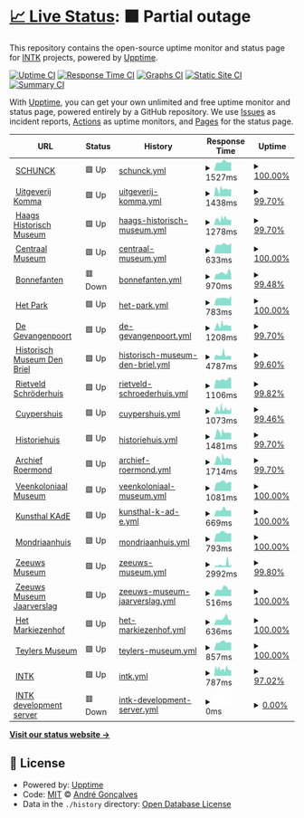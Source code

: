 # [📈 Live Status](https://andreesg.github.io/intk-upptime): <!--live status--> **🟧 Partial outage**

This repository contains the open-source uptime monitor and status page for [INTK](https://www.intk.com) projects, powered by [Upptime](https://github.com/upptime/upptime).

[![Uptime CI](https://github.com/koj-co/upptime/workflows/Uptime%20CI/badge.svg)](https://github.com/koj-co/upptime/actions?query=workflow%3A%22Uptime+CI%22)
[![Response Time CI](https://github.com/koj-co/upptime/workflows/Response%20Time%20CI/badge.svg)](https://github.com/koj-co/upptime/actions?query=workflow%3A%22Response+Time+CI%22)
[![Graphs CI](https://github.com/koj-co/upptime/workflows/Graphs%20CI/badge.svg)](https://github.com/koj-co/upptime/actions?query=workflow%3A%22Graphs+CI%22)
[![Static Site CI](https://github.com/koj-co/upptime/workflows/Static%20Site%20CI/badge.svg)](https://github.com/koj-co/upptime/actions?query=workflow%3A%22Static+Site+CI%22)
[![Summary CI](https://github.com/koj-co/upptime/workflows/Summary%20CI/badge.svg)](https://github.com/koj-co/upptime/actions?query=workflow%3A%22Summary+CI%22)

With [Upptime](https://upptime.js.org), you can get your own unlimited and free uptime monitor and status page, powered entirely by a GitHub repository. We use [Issues](https://github.com/andreesg/intk-upptime/issues) as incident reports, [Actions](https://github.com/andreesg/intk-upptime/actions) as uptime monitors, and [Pages](https://andreesg.github.io/intk-upptime) for the status page.

<!--start: status pages-->
<!-- This summary is generated by Upptime (https://github.com/upptime/upptime) -->
<!-- Do not edit this manually, your changes will be overwritten -->
<!-- prettier-ignore -->
| URL | Status | History | Response Time | Uptime |
| --- | ------ | ------- | ------------- | ------ |
| <img alt="" src="https://icons.duckduckgo.com/ip3/www.schunck.nl.ico" height="13"> [SCHUNCK](https://www.schunck.nl) | 🟩 Up | [schunck.yml](https://github.com/andreesg/intk-upptime/commits/HEAD/history/schunck.yml) | <details><summary><img alt="Response time graph" src="./graphs/schunck/response-time-week.png" height="20"> 1527ms</summary><br><a href="https://status.intk.com/history/schunck"><img alt="Response time 1767" src="https://img.shields.io/endpoint?url=https%3A%2F%2Fraw.githubusercontent.com%2Fandreesg%2Fintk-upptime%2FHEAD%2Fapi%2Fschunck%2Fresponse-time.json"></a><br><a href="https://status.intk.com/history/schunck"><img alt="24-hour response time 1515" src="https://img.shields.io/endpoint?url=https%3A%2F%2Fraw.githubusercontent.com%2Fandreesg%2Fintk-upptime%2FHEAD%2Fapi%2Fschunck%2Fresponse-time-day.json"></a><br><a href="https://status.intk.com/history/schunck"><img alt="7-day response time 1527" src="https://img.shields.io/endpoint?url=https%3A%2F%2Fraw.githubusercontent.com%2Fandreesg%2Fintk-upptime%2FHEAD%2Fapi%2Fschunck%2Fresponse-time-week.json"></a><br><a href="https://status.intk.com/history/schunck"><img alt="30-day response time 1983" src="https://img.shields.io/endpoint?url=https%3A%2F%2Fraw.githubusercontent.com%2Fandreesg%2Fintk-upptime%2FHEAD%2Fapi%2Fschunck%2Fresponse-time-month.json"></a><br><a href="https://status.intk.com/history/schunck"><img alt="1-year response time 1828" src="https://img.shields.io/endpoint?url=https%3A%2F%2Fraw.githubusercontent.com%2Fandreesg%2Fintk-upptime%2FHEAD%2Fapi%2Fschunck%2Fresponse-time-year.json"></a></details> | <details><summary><a href="https://status.intk.com/history/schunck">100.00%</a></summary><a href="https://status.intk.com/history/schunck"><img alt="All-time uptime 98.52%" src="https://img.shields.io/endpoint?url=https%3A%2F%2Fraw.githubusercontent.com%2Fandreesg%2Fintk-upptime%2FHEAD%2Fapi%2Fschunck%2Fuptime.json"></a><br><a href="https://status.intk.com/history/schunck"><img alt="24-hour uptime 100.00%" src="https://img.shields.io/endpoint?url=https%3A%2F%2Fraw.githubusercontent.com%2Fandreesg%2Fintk-upptime%2FHEAD%2Fapi%2Fschunck%2Fuptime-day.json"></a><br><a href="https://status.intk.com/history/schunck"><img alt="7-day uptime 100.00%" src="https://img.shields.io/endpoint?url=https%3A%2F%2Fraw.githubusercontent.com%2Fandreesg%2Fintk-upptime%2FHEAD%2Fapi%2Fschunck%2Fuptime-week.json"></a><br><a href="https://status.intk.com/history/schunck"><img alt="30-day uptime 100.00%" src="https://img.shields.io/endpoint?url=https%3A%2F%2Fraw.githubusercontent.com%2Fandreesg%2Fintk-upptime%2FHEAD%2Fapi%2Fschunck%2Fuptime-month.json"></a><br><a href="https://status.intk.com/history/schunck"><img alt="1-year uptime 97.07%" src="https://img.shields.io/endpoint?url=https%3A%2F%2Fraw.githubusercontent.com%2Fandreesg%2Fintk-upptime%2FHEAD%2Fapi%2Fschunck%2Fuptime-year.json"></a></details>
| <img alt="" src="https://icons.duckduckgo.com/ip3/www.uitgeverijkomma.nl.ico" height="13"> [Uitgeverij Komma](https://www.uitgeverijkomma.nl) | 🟩 Up | [uitgeverij-komma.yml](https://github.com/andreesg/intk-upptime/commits/HEAD/history/uitgeverij-komma.yml) | <details><summary><img alt="Response time graph" src="./graphs/uitgeverij-komma/response-time-week.png" height="20"> 1438ms</summary><br><a href="https://status.intk.com/history/uitgeverij-komma"><img alt="Response time 2000" src="https://img.shields.io/endpoint?url=https%3A%2F%2Fraw.githubusercontent.com%2Fandreesg%2Fintk-upptime%2FHEAD%2Fapi%2Fuitgeverij-komma%2Fresponse-time.json"></a><br><a href="https://status.intk.com/history/uitgeverij-komma"><img alt="24-hour response time 1504" src="https://img.shields.io/endpoint?url=https%3A%2F%2Fraw.githubusercontent.com%2Fandreesg%2Fintk-upptime%2FHEAD%2Fapi%2Fuitgeverij-komma%2Fresponse-time-day.json"></a><br><a href="https://status.intk.com/history/uitgeverij-komma"><img alt="7-day response time 1438" src="https://img.shields.io/endpoint?url=https%3A%2F%2Fraw.githubusercontent.com%2Fandreesg%2Fintk-upptime%2FHEAD%2Fapi%2Fuitgeverij-komma%2Fresponse-time-week.json"></a><br><a href="https://status.intk.com/history/uitgeverij-komma"><img alt="30-day response time 1638" src="https://img.shields.io/endpoint?url=https%3A%2F%2Fraw.githubusercontent.com%2Fandreesg%2Fintk-upptime%2FHEAD%2Fapi%2Fuitgeverij-komma%2Fresponse-time-month.json"></a><br><a href="https://status.intk.com/history/uitgeverij-komma"><img alt="1-year response time 2064" src="https://img.shields.io/endpoint?url=https%3A%2F%2Fraw.githubusercontent.com%2Fandreesg%2Fintk-upptime%2FHEAD%2Fapi%2Fuitgeverij-komma%2Fresponse-time-year.json"></a></details> | <details><summary><a href="https://status.intk.com/history/uitgeverij-komma">99.70%</a></summary><a href="https://status.intk.com/history/uitgeverij-komma"><img alt="All-time uptime 98.63%" src="https://img.shields.io/endpoint?url=https%3A%2F%2Fraw.githubusercontent.com%2Fandreesg%2Fintk-upptime%2FHEAD%2Fapi%2Fuitgeverij-komma%2Fuptime.json"></a><br><a href="https://status.intk.com/history/uitgeverij-komma"><img alt="24-hour uptime 100.00%" src="https://img.shields.io/endpoint?url=https%3A%2F%2Fraw.githubusercontent.com%2Fandreesg%2Fintk-upptime%2FHEAD%2Fapi%2Fuitgeverij-komma%2Fuptime-day.json"></a><br><a href="https://status.intk.com/history/uitgeverij-komma"><img alt="7-day uptime 99.70%" src="https://img.shields.io/endpoint?url=https%3A%2F%2Fraw.githubusercontent.com%2Fandreesg%2Fintk-upptime%2FHEAD%2Fapi%2Fuitgeverij-komma%2Fuptime-week.json"></a><br><a href="https://status.intk.com/history/uitgeverij-komma"><img alt="30-day uptime 99.87%" src="https://img.shields.io/endpoint?url=https%3A%2F%2Fraw.githubusercontent.com%2Fandreesg%2Fintk-upptime%2FHEAD%2Fapi%2Fuitgeverij-komma%2Fuptime-month.json"></a><br><a href="https://status.intk.com/history/uitgeverij-komma"><img alt="1-year uptime 97.07%" src="https://img.shields.io/endpoint?url=https%3A%2F%2Fraw.githubusercontent.com%2Fandreesg%2Fintk-upptime%2FHEAD%2Fapi%2Fuitgeverij-komma%2Fuptime-year.json"></a></details>
| <img alt="" src="https://icons.duckduckgo.com/ip3/www.haagshistorischmuseum.nl.ico" height="13"> [Haags Historisch Museum](https://www.haagshistorischmuseum.nl) | 🟩 Up | [haags-historisch-museum.yml](https://github.com/andreesg/intk-upptime/commits/HEAD/history/haags-historisch-museum.yml) | <details><summary><img alt="Response time graph" src="./graphs/haags-historisch-museum/response-time-week.png" height="20"> 1278ms</summary><br><a href="https://status.intk.com/history/haags-historisch-museum"><img alt="Response time 1914" src="https://img.shields.io/endpoint?url=https%3A%2F%2Fraw.githubusercontent.com%2Fandreesg%2Fintk-upptime%2FHEAD%2Fapi%2Fhaags-historisch-museum%2Fresponse-time.json"></a><br><a href="https://status.intk.com/history/haags-historisch-museum"><img alt="24-hour response time 1143" src="https://img.shields.io/endpoint?url=https%3A%2F%2Fraw.githubusercontent.com%2Fandreesg%2Fintk-upptime%2FHEAD%2Fapi%2Fhaags-historisch-museum%2Fresponse-time-day.json"></a><br><a href="https://status.intk.com/history/haags-historisch-museum"><img alt="7-day response time 1278" src="https://img.shields.io/endpoint?url=https%3A%2F%2Fraw.githubusercontent.com%2Fandreesg%2Fintk-upptime%2FHEAD%2Fapi%2Fhaags-historisch-museum%2Fresponse-time-week.json"></a><br><a href="https://status.intk.com/history/haags-historisch-museum"><img alt="30-day response time 1427" src="https://img.shields.io/endpoint?url=https%3A%2F%2Fraw.githubusercontent.com%2Fandreesg%2Fintk-upptime%2FHEAD%2Fapi%2Fhaags-historisch-museum%2Fresponse-time-month.json"></a><br><a href="https://status.intk.com/history/haags-historisch-museum"><img alt="1-year response time 1887" src="https://img.shields.io/endpoint?url=https%3A%2F%2Fraw.githubusercontent.com%2Fandreesg%2Fintk-upptime%2FHEAD%2Fapi%2Fhaags-historisch-museum%2Fresponse-time-year.json"></a></details> | <details><summary><a href="https://status.intk.com/history/haags-historisch-museum">99.70%</a></summary><a href="https://status.intk.com/history/haags-historisch-museum"><img alt="All-time uptime 99.31%" src="https://img.shields.io/endpoint?url=https%3A%2F%2Fraw.githubusercontent.com%2Fandreesg%2Fintk-upptime%2FHEAD%2Fapi%2Fhaags-historisch-museum%2Fuptime.json"></a><br><a href="https://status.intk.com/history/haags-historisch-museum"><img alt="24-hour uptime 100.00%" src="https://img.shields.io/endpoint?url=https%3A%2F%2Fraw.githubusercontent.com%2Fandreesg%2Fintk-upptime%2FHEAD%2Fapi%2Fhaags-historisch-museum%2Fuptime-day.json"></a><br><a href="https://status.intk.com/history/haags-historisch-museum"><img alt="7-day uptime 99.70%" src="https://img.shields.io/endpoint?url=https%3A%2F%2Fraw.githubusercontent.com%2Fandreesg%2Fintk-upptime%2FHEAD%2Fapi%2Fhaags-historisch-museum%2Fuptime-week.json"></a><br><a href="https://status.intk.com/history/haags-historisch-museum"><img alt="30-day uptime 99.87%" src="https://img.shields.io/endpoint?url=https%3A%2F%2Fraw.githubusercontent.com%2Fandreesg%2Fintk-upptime%2FHEAD%2Fapi%2Fhaags-historisch-museum%2Fuptime-month.json"></a><br><a href="https://status.intk.com/history/haags-historisch-museum"><img alt="1-year uptime 99.05%" src="https://img.shields.io/endpoint?url=https%3A%2F%2Fraw.githubusercontent.com%2Fandreesg%2Fintk-upptime%2FHEAD%2Fapi%2Fhaags-historisch-museum%2Fuptime-year.json"></a></details>
| <img alt="" src="https://icons.duckduckgo.com/ip3/www.centraalmuseum.nl.ico" height="13"> [Centraal Museum](https://www.centraalmuseum.nl) | 🟩 Up | [centraal-museum.yml](https://github.com/andreesg/intk-upptime/commits/HEAD/history/centraal-museum.yml) | <details><summary><img alt="Response time graph" src="./graphs/centraal-museum/response-time-week.png" height="20"> 633ms</summary><br><a href="https://status.intk.com/history/centraal-museum"><img alt="Response time 2308" src="https://img.shields.io/endpoint?url=https%3A%2F%2Fraw.githubusercontent.com%2Fandreesg%2Fintk-upptime%2FHEAD%2Fapi%2Fcentraal-museum%2Fresponse-time.json"></a><br><a href="https://status.intk.com/history/centraal-museum"><img alt="24-hour response time 731" src="https://img.shields.io/endpoint?url=https%3A%2F%2Fraw.githubusercontent.com%2Fandreesg%2Fintk-upptime%2FHEAD%2Fapi%2Fcentraal-museum%2Fresponse-time-day.json"></a><br><a href="https://status.intk.com/history/centraal-museum"><img alt="7-day response time 633" src="https://img.shields.io/endpoint?url=https%3A%2F%2Fraw.githubusercontent.com%2Fandreesg%2Fintk-upptime%2FHEAD%2Fapi%2Fcentraal-museum%2Fresponse-time-week.json"></a><br><a href="https://status.intk.com/history/centraal-museum"><img alt="30-day response time 5515" src="https://img.shields.io/endpoint?url=https%3A%2F%2Fraw.githubusercontent.com%2Fandreesg%2Fintk-upptime%2FHEAD%2Fapi%2Fcentraal-museum%2Fresponse-time-month.json"></a><br><a href="https://status.intk.com/history/centraal-museum"><img alt="1-year response time 2444" src="https://img.shields.io/endpoint?url=https%3A%2F%2Fraw.githubusercontent.com%2Fandreesg%2Fintk-upptime%2FHEAD%2Fapi%2Fcentraal-museum%2Fresponse-time-year.json"></a></details> | <details><summary><a href="https://status.intk.com/history/centraal-museum">100.00%</a></summary><a href="https://status.intk.com/history/centraal-museum"><img alt="All-time uptime 99.96%" src="https://img.shields.io/endpoint?url=https%3A%2F%2Fraw.githubusercontent.com%2Fandreesg%2Fintk-upptime%2FHEAD%2Fapi%2Fcentraal-museum%2Fuptime.json"></a><br><a href="https://status.intk.com/history/centraal-museum"><img alt="24-hour uptime 100.00%" src="https://img.shields.io/endpoint?url=https%3A%2F%2Fraw.githubusercontent.com%2Fandreesg%2Fintk-upptime%2FHEAD%2Fapi%2Fcentraal-museum%2Fuptime-day.json"></a><br><a href="https://status.intk.com/history/centraal-museum"><img alt="7-day uptime 100.00%" src="https://img.shields.io/endpoint?url=https%3A%2F%2Fraw.githubusercontent.com%2Fandreesg%2Fintk-upptime%2FHEAD%2Fapi%2Fcentraal-museum%2Fuptime-week.json"></a><br><a href="https://status.intk.com/history/centraal-museum"><img alt="30-day uptime 98.78%" src="https://img.shields.io/endpoint?url=https%3A%2F%2Fraw.githubusercontent.com%2Fandreesg%2Fintk-upptime%2FHEAD%2Fapi%2Fcentraal-museum%2Fuptime-month.json"></a><br><a href="https://status.intk.com/history/centraal-museum"><img alt="1-year uptime 99.87%" src="https://img.shields.io/endpoint?url=https%3A%2F%2Fraw.githubusercontent.com%2Fandreesg%2Fintk-upptime%2FHEAD%2Fapi%2Fcentraal-museum%2Fuptime-year.json"></a></details>
| <img alt="" src="https://icons.duckduckgo.com/ip3/www.bonnefanten.nl.ico" height="13"> [Bonnefanten](https://www.bonnefanten.nl) | 🟥 Down | [bonnefanten.yml](https://github.com/andreesg/intk-upptime/commits/HEAD/history/bonnefanten.yml) | <details><summary><img alt="Response time graph" src="./graphs/bonnefanten/response-time-week.png" height="20"> 970ms</summary><br><a href="https://status.intk.com/history/bonnefanten"><img alt="Response time 1244" src="https://img.shields.io/endpoint?url=https%3A%2F%2Fraw.githubusercontent.com%2Fandreesg%2Fintk-upptime%2FHEAD%2Fapi%2Fbonnefanten%2Fresponse-time.json"></a><br><a href="https://status.intk.com/history/bonnefanten"><img alt="24-hour response time 1205" src="https://img.shields.io/endpoint?url=https%3A%2F%2Fraw.githubusercontent.com%2Fandreesg%2Fintk-upptime%2FHEAD%2Fapi%2Fbonnefanten%2Fresponse-time-day.json"></a><br><a href="https://status.intk.com/history/bonnefanten"><img alt="7-day response time 970" src="https://img.shields.io/endpoint?url=https%3A%2F%2Fraw.githubusercontent.com%2Fandreesg%2Fintk-upptime%2FHEAD%2Fapi%2Fbonnefanten%2Fresponse-time-week.json"></a><br><a href="https://status.intk.com/history/bonnefanten"><img alt="30-day response time 1666" src="https://img.shields.io/endpoint?url=https%3A%2F%2Fraw.githubusercontent.com%2Fandreesg%2Fintk-upptime%2FHEAD%2Fapi%2Fbonnefanten%2Fresponse-time-month.json"></a><br><a href="https://status.intk.com/history/bonnefanten"><img alt="1-year response time 1302" src="https://img.shields.io/endpoint?url=https%3A%2F%2Fraw.githubusercontent.com%2Fandreesg%2Fintk-upptime%2FHEAD%2Fapi%2Fbonnefanten%2Fresponse-time-year.json"></a></details> | <details><summary><a href="https://status.intk.com/history/bonnefanten">99.48%</a></summary><a href="https://status.intk.com/history/bonnefanten"><img alt="All-time uptime 99.96%" src="https://img.shields.io/endpoint?url=https%3A%2F%2Fraw.githubusercontent.com%2Fandreesg%2Fintk-upptime%2FHEAD%2Fapi%2Fbonnefanten%2Fuptime.json"></a><br><a href="https://status.intk.com/history/bonnefanten"><img alt="24-hour uptime 96.38%" src="https://img.shields.io/endpoint?url=https%3A%2F%2Fraw.githubusercontent.com%2Fandreesg%2Fintk-upptime%2FHEAD%2Fapi%2Fbonnefanten%2Fuptime-day.json"></a><br><a href="https://status.intk.com/history/bonnefanten"><img alt="7-day uptime 99.48%" src="https://img.shields.io/endpoint?url=https%3A%2F%2Fraw.githubusercontent.com%2Fandreesg%2Fintk-upptime%2FHEAD%2Fapi%2Fbonnefanten%2Fuptime-week.json"></a><br><a href="https://status.intk.com/history/bonnefanten"><img alt="30-day uptime 99.88%" src="https://img.shields.io/endpoint?url=https%3A%2F%2Fraw.githubusercontent.com%2Fandreesg%2Fintk-upptime%2FHEAD%2Fapi%2Fbonnefanten%2Fuptime-month.json"></a><br><a href="https://status.intk.com/history/bonnefanten"><img alt="1-year uptime 99.92%" src="https://img.shields.io/endpoint?url=https%3A%2F%2Fraw.githubusercontent.com%2Fandreesg%2Fintk-upptime%2FHEAD%2Fapi%2Fbonnefanten%2Fuptime-year.json"></a></details>
| <img alt="" src="https://icons.duckduckgo.com/ip3/www.hetpark.nl.ico" height="13"> [Het Park](https://www.hetpark.nl) | 🟩 Up | [het-park.yml](https://github.com/andreesg/intk-upptime/commits/HEAD/history/het-park.yml) | <details><summary><img alt="Response time graph" src="./graphs/het-park/response-time-week.png" height="20"> 783ms</summary><br><a href="https://status.intk.com/history/het-park"><img alt="Response time 1211" src="https://img.shields.io/endpoint?url=https%3A%2F%2Fraw.githubusercontent.com%2Fandreesg%2Fintk-upptime%2FHEAD%2Fapi%2Fhet-park%2Fresponse-time.json"></a><br><a href="https://status.intk.com/history/het-park"><img alt="24-hour response time 1006" src="https://img.shields.io/endpoint?url=https%3A%2F%2Fraw.githubusercontent.com%2Fandreesg%2Fintk-upptime%2FHEAD%2Fapi%2Fhet-park%2Fresponse-time-day.json"></a><br><a href="https://status.intk.com/history/het-park"><img alt="7-day response time 783" src="https://img.shields.io/endpoint?url=https%3A%2F%2Fraw.githubusercontent.com%2Fandreesg%2Fintk-upptime%2FHEAD%2Fapi%2Fhet-park%2Fresponse-time-week.json"></a><br><a href="https://status.intk.com/history/het-park"><img alt="30-day response time 1150" src="https://img.shields.io/endpoint?url=https%3A%2F%2Fraw.githubusercontent.com%2Fandreesg%2Fintk-upptime%2FHEAD%2Fapi%2Fhet-park%2Fresponse-time-month.json"></a><br><a href="https://status.intk.com/history/het-park"><img alt="1-year response time 1151" src="https://img.shields.io/endpoint?url=https%3A%2F%2Fraw.githubusercontent.com%2Fandreesg%2Fintk-upptime%2FHEAD%2Fapi%2Fhet-park%2Fresponse-time-year.json"></a></details> | <details><summary><a href="https://status.intk.com/history/het-park">100.00%</a></summary><a href="https://status.intk.com/history/het-park"><img alt="All-time uptime 99.99%" src="https://img.shields.io/endpoint?url=https%3A%2F%2Fraw.githubusercontent.com%2Fandreesg%2Fintk-upptime%2FHEAD%2Fapi%2Fhet-park%2Fuptime.json"></a><br><a href="https://status.intk.com/history/het-park"><img alt="24-hour uptime 100.00%" src="https://img.shields.io/endpoint?url=https%3A%2F%2Fraw.githubusercontent.com%2Fandreesg%2Fintk-upptime%2FHEAD%2Fapi%2Fhet-park%2Fuptime-day.json"></a><br><a href="https://status.intk.com/history/het-park"><img alt="7-day uptime 100.00%" src="https://img.shields.io/endpoint?url=https%3A%2F%2Fraw.githubusercontent.com%2Fandreesg%2Fintk-upptime%2FHEAD%2Fapi%2Fhet-park%2Fuptime-week.json"></a><br><a href="https://status.intk.com/history/het-park"><img alt="30-day uptime 100.00%" src="https://img.shields.io/endpoint?url=https%3A%2F%2Fraw.githubusercontent.com%2Fandreesg%2Fintk-upptime%2FHEAD%2Fapi%2Fhet-park%2Fuptime-month.json"></a><br><a href="https://status.intk.com/history/het-park"><img alt="1-year uptime 100.00%" src="https://img.shields.io/endpoint?url=https%3A%2F%2Fraw.githubusercontent.com%2Fandreesg%2Fintk-upptime%2FHEAD%2Fapi%2Fhet-park%2Fuptime-year.json"></a></details>
| <img alt="" src="https://icons.duckduckgo.com/ip3/www.gevangenpoort.nl.ico" height="13"> [De Gevangenpoort](https://www.gevangenpoort.nl) | 🟩 Up | [de-gevangenpoort.yml](https://github.com/andreesg/intk-upptime/commits/HEAD/history/de-gevangenpoort.yml) | <details><summary><img alt="Response time graph" src="./graphs/de-gevangenpoort/response-time-week.png" height="20"> 1208ms</summary><br><a href="https://status.intk.com/history/de-gevangenpoort"><img alt="Response time 1778" src="https://img.shields.io/endpoint?url=https%3A%2F%2Fraw.githubusercontent.com%2Fandreesg%2Fintk-upptime%2FHEAD%2Fapi%2Fde-gevangenpoort%2Fresponse-time.json"></a><br><a href="https://status.intk.com/history/de-gevangenpoort"><img alt="24-hour response time 1136" src="https://img.shields.io/endpoint?url=https%3A%2F%2Fraw.githubusercontent.com%2Fandreesg%2Fintk-upptime%2FHEAD%2Fapi%2Fde-gevangenpoort%2Fresponse-time-day.json"></a><br><a href="https://status.intk.com/history/de-gevangenpoort"><img alt="7-day response time 1208" src="https://img.shields.io/endpoint?url=https%3A%2F%2Fraw.githubusercontent.com%2Fandreesg%2Fintk-upptime%2FHEAD%2Fapi%2Fde-gevangenpoort%2Fresponse-time-week.json"></a><br><a href="https://status.intk.com/history/de-gevangenpoort"><img alt="30-day response time 1349" src="https://img.shields.io/endpoint?url=https%3A%2F%2Fraw.githubusercontent.com%2Fandreesg%2Fintk-upptime%2FHEAD%2Fapi%2Fde-gevangenpoort%2Fresponse-time-month.json"></a><br><a href="https://status.intk.com/history/de-gevangenpoort"><img alt="1-year response time 1826" src="https://img.shields.io/endpoint?url=https%3A%2F%2Fraw.githubusercontent.com%2Fandreesg%2Fintk-upptime%2FHEAD%2Fapi%2Fde-gevangenpoort%2Fresponse-time-year.json"></a></details> | <details><summary><a href="https://status.intk.com/history/de-gevangenpoort">99.70%</a></summary><a href="https://status.intk.com/history/de-gevangenpoort"><img alt="All-time uptime 99.35%" src="https://img.shields.io/endpoint?url=https%3A%2F%2Fraw.githubusercontent.com%2Fandreesg%2Fintk-upptime%2FHEAD%2Fapi%2Fde-gevangenpoort%2Fuptime.json"></a><br><a href="https://status.intk.com/history/de-gevangenpoort"><img alt="24-hour uptime 100.00%" src="https://img.shields.io/endpoint?url=https%3A%2F%2Fraw.githubusercontent.com%2Fandreesg%2Fintk-upptime%2FHEAD%2Fapi%2Fde-gevangenpoort%2Fuptime-day.json"></a><br><a href="https://status.intk.com/history/de-gevangenpoort"><img alt="7-day uptime 99.70%" src="https://img.shields.io/endpoint?url=https%3A%2F%2Fraw.githubusercontent.com%2Fandreesg%2Fintk-upptime%2FHEAD%2Fapi%2Fde-gevangenpoort%2Fuptime-week.json"></a><br><a href="https://status.intk.com/history/de-gevangenpoort"><img alt="30-day uptime 99.87%" src="https://img.shields.io/endpoint?url=https%3A%2F%2Fraw.githubusercontent.com%2Fandreesg%2Fintk-upptime%2FHEAD%2Fapi%2Fde-gevangenpoort%2Fuptime-month.json"></a><br><a href="https://status.intk.com/history/de-gevangenpoort"><img alt="1-year uptime 98.97%" src="https://img.shields.io/endpoint?url=https%3A%2F%2Fraw.githubusercontent.com%2Fandreesg%2Fintk-upptime%2FHEAD%2Fapi%2Fde-gevangenpoort%2Fuptime-year.json"></a></details>
| <img alt="" src="https://icons.duckduckgo.com/ip3/www.historischmuseumdenbriel.nl.ico" height="13"> [Historisch Museum Den Briel](https://www.historischmuseumdenbriel.nl) | 🟩 Up | [historisch-museum-den-briel.yml](https://github.com/andreesg/intk-upptime/commits/HEAD/history/historisch-museum-den-briel.yml) | <details><summary><img alt="Response time graph" src="./graphs/historisch-museum-den-briel/response-time-week.png" height="20"> 4787ms</summary><br><a href="https://status.intk.com/history/historisch-museum-den-briel"><img alt="Response time 1763" src="https://img.shields.io/endpoint?url=https%3A%2F%2Fraw.githubusercontent.com%2Fandreesg%2Fintk-upptime%2FHEAD%2Fapi%2Fhistorisch-museum-den-briel%2Fresponse-time.json"></a><br><a href="https://status.intk.com/history/historisch-museum-den-briel"><img alt="24-hour response time 3881" src="https://img.shields.io/endpoint?url=https%3A%2F%2Fraw.githubusercontent.com%2Fandreesg%2Fintk-upptime%2FHEAD%2Fapi%2Fhistorisch-museum-den-briel%2Fresponse-time-day.json"></a><br><a href="https://status.intk.com/history/historisch-museum-den-briel"><img alt="7-day response time 4787" src="https://img.shields.io/endpoint?url=https%3A%2F%2Fraw.githubusercontent.com%2Fandreesg%2Fintk-upptime%2FHEAD%2Fapi%2Fhistorisch-museum-den-briel%2Fresponse-time-week.json"></a><br><a href="https://status.intk.com/history/historisch-museum-den-briel"><img alt="30-day response time 4670" src="https://img.shields.io/endpoint?url=https%3A%2F%2Fraw.githubusercontent.com%2Fandreesg%2Fintk-upptime%2FHEAD%2Fapi%2Fhistorisch-museum-den-briel%2Fresponse-time-month.json"></a><br><a href="https://status.intk.com/history/historisch-museum-den-briel"><img alt="1-year response time 1956" src="https://img.shields.io/endpoint?url=https%3A%2F%2Fraw.githubusercontent.com%2Fandreesg%2Fintk-upptime%2FHEAD%2Fapi%2Fhistorisch-museum-den-briel%2Fresponse-time-year.json"></a></details> | <details><summary><a href="https://status.intk.com/history/historisch-museum-den-briel">99.60%</a></summary><a href="https://status.intk.com/history/historisch-museum-den-briel"><img alt="All-time uptime 98.92%" src="https://img.shields.io/endpoint?url=https%3A%2F%2Fraw.githubusercontent.com%2Fandreesg%2Fintk-upptime%2FHEAD%2Fapi%2Fhistorisch-museum-den-briel%2Fuptime.json"></a><br><a href="https://status.intk.com/history/historisch-museum-den-briel"><img alt="24-hour uptime 97.20%" src="https://img.shields.io/endpoint?url=https%3A%2F%2Fraw.githubusercontent.com%2Fandreesg%2Fintk-upptime%2FHEAD%2Fapi%2Fhistorisch-museum-den-briel%2Fuptime-day.json"></a><br><a href="https://status.intk.com/history/historisch-museum-den-briel"><img alt="7-day uptime 99.60%" src="https://img.shields.io/endpoint?url=https%3A%2F%2Fraw.githubusercontent.com%2Fandreesg%2Fintk-upptime%2FHEAD%2Fapi%2Fhistorisch-museum-den-briel%2Fuptime-week.json"></a><br><a href="https://status.intk.com/history/historisch-museum-den-briel"><img alt="30-day uptime 99.68%" src="https://img.shields.io/endpoint?url=https%3A%2F%2Fraw.githubusercontent.com%2Fandreesg%2Fintk-upptime%2FHEAD%2Fapi%2Fhistorisch-museum-den-briel%2Fuptime-month.json"></a><br><a href="https://status.intk.com/history/historisch-museum-den-briel"><img alt="1-year uptime 96.85%" src="https://img.shields.io/endpoint?url=https%3A%2F%2Fraw.githubusercontent.com%2Fandreesg%2Fintk-upptime%2FHEAD%2Fapi%2Fhistorisch-museum-den-briel%2Fuptime-year.json"></a></details>
| <img alt="" src="https://icons.duckduckgo.com/ip3/www.rietveldschroderhuis.nl.ico" height="13"> [Rietveld Schröderhuis](https://www.rietveldschroderhuis.nl) | 🟩 Up | [rietveld-schroederhuis.yml](https://github.com/andreesg/intk-upptime/commits/HEAD/history/rietveld-schroederhuis.yml) | <details><summary><img alt="Response time graph" src="./graphs/rietveld-schroederhuis/response-time-week.png" height="20"> 1106ms</summary><br><a href="https://status.intk.com/history/rietveld-schroederhuis"><img alt="Response time 1157" src="https://img.shields.io/endpoint?url=https%3A%2F%2Fraw.githubusercontent.com%2Fandreesg%2Fintk-upptime%2FHEAD%2Fapi%2Frietveld-schroederhuis%2Fresponse-time.json"></a><br><a href="https://status.intk.com/history/rietveld-schroederhuis"><img alt="24-hour response time 1297" src="https://img.shields.io/endpoint?url=https%3A%2F%2Fraw.githubusercontent.com%2Fandreesg%2Fintk-upptime%2FHEAD%2Fapi%2Frietveld-schroederhuis%2Fresponse-time-day.json"></a><br><a href="https://status.intk.com/history/rietveld-schroederhuis"><img alt="7-day response time 1106" src="https://img.shields.io/endpoint?url=https%3A%2F%2Fraw.githubusercontent.com%2Fandreesg%2Fintk-upptime%2FHEAD%2Fapi%2Frietveld-schroederhuis%2Fresponse-time-week.json"></a><br><a href="https://status.intk.com/history/rietveld-schroederhuis"><img alt="30-day response time 1259" src="https://img.shields.io/endpoint?url=https%3A%2F%2Fraw.githubusercontent.com%2Fandreesg%2Fintk-upptime%2FHEAD%2Fapi%2Frietveld-schroederhuis%2Fresponse-time-month.json"></a><br><a href="https://status.intk.com/history/rietveld-schroederhuis"><img alt="1-year response time 1175" src="https://img.shields.io/endpoint?url=https%3A%2F%2Fraw.githubusercontent.com%2Fandreesg%2Fintk-upptime%2FHEAD%2Fapi%2Frietveld-schroederhuis%2Fresponse-time-year.json"></a></details> | <details><summary><a href="https://status.intk.com/history/rietveld-schroederhuis">99.82%</a></summary><a href="https://status.intk.com/history/rietveld-schroederhuis"><img alt="All-time uptime 100.00%" src="https://img.shields.io/endpoint?url=https%3A%2F%2Fraw.githubusercontent.com%2Fandreesg%2Fintk-upptime%2FHEAD%2Fapi%2Frietveld-schroederhuis%2Fuptime.json"></a><br><a href="https://status.intk.com/history/rietveld-schroederhuis"><img alt="24-hour uptime 98.72%" src="https://img.shields.io/endpoint?url=https%3A%2F%2Fraw.githubusercontent.com%2Fandreesg%2Fintk-upptime%2FHEAD%2Fapi%2Frietveld-schroederhuis%2Fuptime-day.json"></a><br><a href="https://status.intk.com/history/rietveld-schroederhuis"><img alt="7-day uptime 99.82%" src="https://img.shields.io/endpoint?url=https%3A%2F%2Fraw.githubusercontent.com%2Fandreesg%2Fintk-upptime%2FHEAD%2Fapi%2Frietveld-schroederhuis%2Fuptime-week.json"></a><br><a href="https://status.intk.com/history/rietveld-schroederhuis"><img alt="30-day uptime 99.96%" src="https://img.shields.io/endpoint?url=https%3A%2F%2Fraw.githubusercontent.com%2Fandreesg%2Fintk-upptime%2FHEAD%2Fapi%2Frietveld-schroederhuis%2Fuptime-month.json"></a><br><a href="https://status.intk.com/history/rietveld-schroederhuis"><img alt="1-year uptime 99.99%" src="https://img.shields.io/endpoint?url=https%3A%2F%2Fraw.githubusercontent.com%2Fandreesg%2Fintk-upptime%2FHEAD%2Fapi%2Frietveld-schroederhuis%2Fuptime-year.json"></a></details>
| <img alt="" src="https://icons.duckduckgo.com/ip3/www.cuypershuis.nl.ico" height="13"> [Cuypershuis](https://www.cuypershuis.nl) | 🟩 Up | [cuypershuis.yml](https://github.com/andreesg/intk-upptime/commits/HEAD/history/cuypershuis.yml) | <details><summary><img alt="Response time graph" src="./graphs/cuypershuis/response-time-week.png" height="20"> 1073ms</summary><br><a href="https://status.intk.com/history/cuypershuis"><img alt="Response time 1168" src="https://img.shields.io/endpoint?url=https%3A%2F%2Fraw.githubusercontent.com%2Fandreesg%2Fintk-upptime%2FHEAD%2Fapi%2Fcuypershuis%2Fresponse-time.json"></a><br><a href="https://status.intk.com/history/cuypershuis"><img alt="24-hour response time 1486" src="https://img.shields.io/endpoint?url=https%3A%2F%2Fraw.githubusercontent.com%2Fandreesg%2Fintk-upptime%2FHEAD%2Fapi%2Fcuypershuis%2Fresponse-time-day.json"></a><br><a href="https://status.intk.com/history/cuypershuis"><img alt="7-day response time 1073" src="https://img.shields.io/endpoint?url=https%3A%2F%2Fraw.githubusercontent.com%2Fandreesg%2Fintk-upptime%2FHEAD%2Fapi%2Fcuypershuis%2Fresponse-time-week.json"></a><br><a href="https://status.intk.com/history/cuypershuis"><img alt="30-day response time 1412" src="https://img.shields.io/endpoint?url=https%3A%2F%2Fraw.githubusercontent.com%2Fandreesg%2Fintk-upptime%2FHEAD%2Fapi%2Fcuypershuis%2Fresponse-time-month.json"></a><br><a href="https://status.intk.com/history/cuypershuis"><img alt="1-year response time 1192" src="https://img.shields.io/endpoint?url=https%3A%2F%2Fraw.githubusercontent.com%2Fandreesg%2Fintk-upptime%2FHEAD%2Fapi%2Fcuypershuis%2Fresponse-time-year.json"></a></details> | <details><summary><a href="https://status.intk.com/history/cuypershuis">99.46%</a></summary><a href="https://status.intk.com/history/cuypershuis"><img alt="All-time uptime 99.88%" src="https://img.shields.io/endpoint?url=https%3A%2F%2Fraw.githubusercontent.com%2Fandreesg%2Fintk-upptime%2FHEAD%2Fapi%2Fcuypershuis%2Fuptime.json"></a><br><a href="https://status.intk.com/history/cuypershuis"><img alt="24-hour uptime 100.00%" src="https://img.shields.io/endpoint?url=https%3A%2F%2Fraw.githubusercontent.com%2Fandreesg%2Fintk-upptime%2FHEAD%2Fapi%2Fcuypershuis%2Fuptime-day.json"></a><br><a href="https://status.intk.com/history/cuypershuis"><img alt="7-day uptime 99.46%" src="https://img.shields.io/endpoint?url=https%3A%2F%2Fraw.githubusercontent.com%2Fandreesg%2Fintk-upptime%2FHEAD%2Fapi%2Fcuypershuis%2Fuptime-week.json"></a><br><a href="https://status.intk.com/history/cuypershuis"><img alt="30-day uptime 99.49%" src="https://img.shields.io/endpoint?url=https%3A%2F%2Fraw.githubusercontent.com%2Fandreesg%2Fintk-upptime%2FHEAD%2Fapi%2Fcuypershuis%2Fuptime-month.json"></a><br><a href="https://status.intk.com/history/cuypershuis"><img alt="1-year uptime 99.68%" src="https://img.shields.io/endpoint?url=https%3A%2F%2Fraw.githubusercontent.com%2Fandreesg%2Fintk-upptime%2FHEAD%2Fapi%2Fcuypershuis%2Fuptime-year.json"></a></details>
| <img alt="" src="https://icons.duckduckgo.com/ip3/www.historiehuis.nl.ico" height="13"> [Historiehuis](https://www.historiehuis.nl) | 🟩 Up | [historiehuis.yml](https://github.com/andreesg/intk-upptime/commits/HEAD/history/historiehuis.yml) | <details><summary><img alt="Response time graph" src="./graphs/historiehuis/response-time-week.png" height="20"> 1481ms</summary><br><a href="https://status.intk.com/history/historiehuis"><img alt="Response time 2088" src="https://img.shields.io/endpoint?url=https%3A%2F%2Fraw.githubusercontent.com%2Fandreesg%2Fintk-upptime%2FHEAD%2Fapi%2Fhistoriehuis%2Fresponse-time.json"></a><br><a href="https://status.intk.com/history/historiehuis"><img alt="24-hour response time 1453" src="https://img.shields.io/endpoint?url=https%3A%2F%2Fraw.githubusercontent.com%2Fandreesg%2Fintk-upptime%2FHEAD%2Fapi%2Fhistoriehuis%2Fresponse-time-day.json"></a><br><a href="https://status.intk.com/history/historiehuis"><img alt="7-day response time 1481" src="https://img.shields.io/endpoint?url=https%3A%2F%2Fraw.githubusercontent.com%2Fandreesg%2Fintk-upptime%2FHEAD%2Fapi%2Fhistoriehuis%2Fresponse-time-week.json"></a><br><a href="https://status.intk.com/history/historiehuis"><img alt="30-day response time 1842" src="https://img.shields.io/endpoint?url=https%3A%2F%2Fraw.githubusercontent.com%2Fandreesg%2Fintk-upptime%2FHEAD%2Fapi%2Fhistoriehuis%2Fresponse-time-month.json"></a><br><a href="https://status.intk.com/history/historiehuis"><img alt="1-year response time 2101" src="https://img.shields.io/endpoint?url=https%3A%2F%2Fraw.githubusercontent.com%2Fandreesg%2Fintk-upptime%2FHEAD%2Fapi%2Fhistoriehuis%2Fresponse-time-year.json"></a></details> | <details><summary><a href="https://status.intk.com/history/historiehuis">99.70%</a></summary><a href="https://status.intk.com/history/historiehuis"><img alt="All-time uptime 99.87%" src="https://img.shields.io/endpoint?url=https%3A%2F%2Fraw.githubusercontent.com%2Fandreesg%2Fintk-upptime%2FHEAD%2Fapi%2Fhistoriehuis%2Fuptime.json"></a><br><a href="https://status.intk.com/history/historiehuis"><img alt="24-hour uptime 100.00%" src="https://img.shields.io/endpoint?url=https%3A%2F%2Fraw.githubusercontent.com%2Fandreesg%2Fintk-upptime%2FHEAD%2Fapi%2Fhistoriehuis%2Fuptime-day.json"></a><br><a href="https://status.intk.com/history/historiehuis"><img alt="7-day uptime 99.70%" src="https://img.shields.io/endpoint?url=https%3A%2F%2Fraw.githubusercontent.com%2Fandreesg%2Fintk-upptime%2FHEAD%2Fapi%2Fhistoriehuis%2Fuptime-week.json"></a><br><a href="https://status.intk.com/history/historiehuis"><img alt="30-day uptime 99.55%" src="https://img.shields.io/endpoint?url=https%3A%2F%2Fraw.githubusercontent.com%2Fandreesg%2Fintk-upptime%2FHEAD%2Fapi%2Fhistoriehuis%2Fuptime-month.json"></a><br><a href="https://status.intk.com/history/historiehuis"><img alt="1-year uptime 99.65%" src="https://img.shields.io/endpoint?url=https%3A%2F%2Fraw.githubusercontent.com%2Fandreesg%2Fintk-upptime%2FHEAD%2Fapi%2Fhistoriehuis%2Fuptime-year.json"></a></details>
| <img alt="" src="https://icons.duckduckgo.com/ip3/www.archiefroermond.nl.ico" height="13"> [Archief Roermond](https://www.archiefroermond.nl) | 🟩 Up | [archief-roermond.yml](https://github.com/andreesg/intk-upptime/commits/HEAD/history/archief-roermond.yml) | <details><summary><img alt="Response time graph" src="./graphs/archief-roermond/response-time-week.png" height="20"> 1714ms</summary><br><a href="https://status.intk.com/history/archief-roermond"><img alt="Response time 2268" src="https://img.shields.io/endpoint?url=https%3A%2F%2Fraw.githubusercontent.com%2Fandreesg%2Fintk-upptime%2FHEAD%2Fapi%2Farchief-roermond%2Fresponse-time.json"></a><br><a href="https://status.intk.com/history/archief-roermond"><img alt="24-hour response time 1670" src="https://img.shields.io/endpoint?url=https%3A%2F%2Fraw.githubusercontent.com%2Fandreesg%2Fintk-upptime%2FHEAD%2Fapi%2Farchief-roermond%2Fresponse-time-day.json"></a><br><a href="https://status.intk.com/history/archief-roermond"><img alt="7-day response time 1714" src="https://img.shields.io/endpoint?url=https%3A%2F%2Fraw.githubusercontent.com%2Fandreesg%2Fintk-upptime%2FHEAD%2Fapi%2Farchief-roermond%2Fresponse-time-week.json"></a><br><a href="https://status.intk.com/history/archief-roermond"><img alt="30-day response time 1967" src="https://img.shields.io/endpoint?url=https%3A%2F%2Fraw.githubusercontent.com%2Fandreesg%2Fintk-upptime%2FHEAD%2Fapi%2Farchief-roermond%2Fresponse-time-month.json"></a><br><a href="https://status.intk.com/history/archief-roermond"><img alt="1-year response time 2213" src="https://img.shields.io/endpoint?url=https%3A%2F%2Fraw.githubusercontent.com%2Fandreesg%2Fintk-upptime%2FHEAD%2Fapi%2Farchief-roermond%2Fresponse-time-year.json"></a></details> | <details><summary><a href="https://status.intk.com/history/archief-roermond">99.70%</a></summary><a href="https://status.intk.com/history/archief-roermond"><img alt="All-time uptime 99.79%" src="https://img.shields.io/endpoint?url=https%3A%2F%2Fraw.githubusercontent.com%2Fandreesg%2Fintk-upptime%2FHEAD%2Fapi%2Farchief-roermond%2Fuptime.json"></a><br><a href="https://status.intk.com/history/archief-roermond"><img alt="24-hour uptime 100.00%" src="https://img.shields.io/endpoint?url=https%3A%2F%2Fraw.githubusercontent.com%2Fandreesg%2Fintk-upptime%2FHEAD%2Fapi%2Farchief-roermond%2Fuptime-day.json"></a><br><a href="https://status.intk.com/history/archief-roermond"><img alt="7-day uptime 99.70%" src="https://img.shields.io/endpoint?url=https%3A%2F%2Fraw.githubusercontent.com%2Fandreesg%2Fintk-upptime%2FHEAD%2Fapi%2Farchief-roermond%2Fuptime-week.json"></a><br><a href="https://status.intk.com/history/archief-roermond"><img alt="30-day uptime 99.31%" src="https://img.shields.io/endpoint?url=https%3A%2F%2Fraw.githubusercontent.com%2Fandreesg%2Fintk-upptime%2FHEAD%2Fapi%2Farchief-roermond%2Fuptime-month.json"></a><br><a href="https://status.intk.com/history/archief-roermond"><img alt="1-year uptime 99.61%" src="https://img.shields.io/endpoint?url=https%3A%2F%2Fraw.githubusercontent.com%2Fandreesg%2Fintk-upptime%2FHEAD%2Fapi%2Farchief-roermond%2Fuptime-year.json"></a></details>
| <img alt="" src="https://icons.duckduckgo.com/ip3/www.veenkoloniaalmuseum.nl.ico" height="13"> [Veenkoloniaal Museum](https://www.veenkoloniaalmuseum.nl) | 🟩 Up | [veenkoloniaal-museum.yml](https://github.com/andreesg/intk-upptime/commits/HEAD/history/veenkoloniaal-museum.yml) | <details><summary><img alt="Response time graph" src="./graphs/veenkoloniaal-museum/response-time-week.png" height="20"> 1081ms</summary><br><a href="https://status.intk.com/history/veenkoloniaal-museum"><img alt="Response time 1330" src="https://img.shields.io/endpoint?url=https%3A%2F%2Fraw.githubusercontent.com%2Fandreesg%2Fintk-upptime%2FHEAD%2Fapi%2Fveenkoloniaal-museum%2Fresponse-time.json"></a><br><a href="https://status.intk.com/history/veenkoloniaal-museum"><img alt="24-hour response time 1085" src="https://img.shields.io/endpoint?url=https%3A%2F%2Fraw.githubusercontent.com%2Fandreesg%2Fintk-upptime%2FHEAD%2Fapi%2Fveenkoloniaal-museum%2Fresponse-time-day.json"></a><br><a href="https://status.intk.com/history/veenkoloniaal-museum"><img alt="7-day response time 1081" src="https://img.shields.io/endpoint?url=https%3A%2F%2Fraw.githubusercontent.com%2Fandreesg%2Fintk-upptime%2FHEAD%2Fapi%2Fveenkoloniaal-museum%2Fresponse-time-week.json"></a><br><a href="https://status.intk.com/history/veenkoloniaal-museum"><img alt="30-day response time 1185" src="https://img.shields.io/endpoint?url=https%3A%2F%2Fraw.githubusercontent.com%2Fandreesg%2Fintk-upptime%2FHEAD%2Fapi%2Fveenkoloniaal-museum%2Fresponse-time-month.json"></a><br><a href="https://status.intk.com/history/veenkoloniaal-museum"><img alt="1-year response time 1299" src="https://img.shields.io/endpoint?url=https%3A%2F%2Fraw.githubusercontent.com%2Fandreesg%2Fintk-upptime%2FHEAD%2Fapi%2Fveenkoloniaal-museum%2Fresponse-time-year.json"></a></details> | <details><summary><a href="https://status.intk.com/history/veenkoloniaal-museum">100.00%</a></summary><a href="https://status.intk.com/history/veenkoloniaal-museum"><img alt="All-time uptime 99.99%" src="https://img.shields.io/endpoint?url=https%3A%2F%2Fraw.githubusercontent.com%2Fandreesg%2Fintk-upptime%2FHEAD%2Fapi%2Fveenkoloniaal-museum%2Fuptime.json"></a><br><a href="https://status.intk.com/history/veenkoloniaal-museum"><img alt="24-hour uptime 100.00%" src="https://img.shields.io/endpoint?url=https%3A%2F%2Fraw.githubusercontent.com%2Fandreesg%2Fintk-upptime%2FHEAD%2Fapi%2Fveenkoloniaal-museum%2Fuptime-day.json"></a><br><a href="https://status.intk.com/history/veenkoloniaal-museum"><img alt="7-day uptime 100.00%" src="https://img.shields.io/endpoint?url=https%3A%2F%2Fraw.githubusercontent.com%2Fandreesg%2Fintk-upptime%2FHEAD%2Fapi%2Fveenkoloniaal-museum%2Fuptime-week.json"></a><br><a href="https://status.intk.com/history/veenkoloniaal-museum"><img alt="30-day uptime 100.00%" src="https://img.shields.io/endpoint?url=https%3A%2F%2Fraw.githubusercontent.com%2Fandreesg%2Fintk-upptime%2FHEAD%2Fapi%2Fveenkoloniaal-museum%2Fuptime-month.json"></a><br><a href="https://status.intk.com/history/veenkoloniaal-museum"><img alt="1-year uptime 99.99%" src="https://img.shields.io/endpoint?url=https%3A%2F%2Fraw.githubusercontent.com%2Fandreesg%2Fintk-upptime%2FHEAD%2Fapi%2Fveenkoloniaal-museum%2Fuptime-year.json"></a></details>
| <img alt="" src="https://icons.duckduckgo.com/ip3/www.kunsthalkade.nl.ico" height="13"> [Kunsthal KAdE](https://www.kunsthalkade.nl) | 🟩 Up | [kunsthal-k-ad-e.yml](https://github.com/andreesg/intk-upptime/commits/HEAD/history/kunsthal-k-ad-e.yml) | <details><summary><img alt="Response time graph" src="./graphs/kunsthal-k-ad-e/response-time-week.png" height="20"> 669ms</summary><br><a href="https://status.intk.com/history/kunsthal-k-ad-e"><img alt="Response time 852" src="https://img.shields.io/endpoint?url=https%3A%2F%2Fraw.githubusercontent.com%2Fandreesg%2Fintk-upptime%2FHEAD%2Fapi%2Fkunsthal-k-ad-e%2Fresponse-time.json"></a><br><a href="https://status.intk.com/history/kunsthal-k-ad-e"><img alt="24-hour response time 623" src="https://img.shields.io/endpoint?url=https%3A%2F%2Fraw.githubusercontent.com%2Fandreesg%2Fintk-upptime%2FHEAD%2Fapi%2Fkunsthal-k-ad-e%2Fresponse-time-day.json"></a><br><a href="https://status.intk.com/history/kunsthal-k-ad-e"><img alt="7-day response time 669" src="https://img.shields.io/endpoint?url=https%3A%2F%2Fraw.githubusercontent.com%2Fandreesg%2Fintk-upptime%2FHEAD%2Fapi%2Fkunsthal-k-ad-e%2Fresponse-time-week.json"></a><br><a href="https://status.intk.com/history/kunsthal-k-ad-e"><img alt="30-day response time 804" src="https://img.shields.io/endpoint?url=https%3A%2F%2Fraw.githubusercontent.com%2Fandreesg%2Fintk-upptime%2FHEAD%2Fapi%2Fkunsthal-k-ad-e%2Fresponse-time-month.json"></a><br><a href="https://status.intk.com/history/kunsthal-k-ad-e"><img alt="1-year response time 861" src="https://img.shields.io/endpoint?url=https%3A%2F%2Fraw.githubusercontent.com%2Fandreesg%2Fintk-upptime%2FHEAD%2Fapi%2Fkunsthal-k-ad-e%2Fresponse-time-year.json"></a></details> | <details><summary><a href="https://status.intk.com/history/kunsthal-k-ad-e">100.00%</a></summary><a href="https://status.intk.com/history/kunsthal-k-ad-e"><img alt="All-time uptime 99.94%" src="https://img.shields.io/endpoint?url=https%3A%2F%2Fraw.githubusercontent.com%2Fandreesg%2Fintk-upptime%2FHEAD%2Fapi%2Fkunsthal-k-ad-e%2Fuptime.json"></a><br><a href="https://status.intk.com/history/kunsthal-k-ad-e"><img alt="24-hour uptime 100.00%" src="https://img.shields.io/endpoint?url=https%3A%2F%2Fraw.githubusercontent.com%2Fandreesg%2Fintk-upptime%2FHEAD%2Fapi%2Fkunsthal-k-ad-e%2Fuptime-day.json"></a><br><a href="https://status.intk.com/history/kunsthal-k-ad-e"><img alt="7-day uptime 100.00%" src="https://img.shields.io/endpoint?url=https%3A%2F%2Fraw.githubusercontent.com%2Fandreesg%2Fintk-upptime%2FHEAD%2Fapi%2Fkunsthal-k-ad-e%2Fuptime-week.json"></a><br><a href="https://status.intk.com/history/kunsthal-k-ad-e"><img alt="30-day uptime 100.00%" src="https://img.shields.io/endpoint?url=https%3A%2F%2Fraw.githubusercontent.com%2Fandreesg%2Fintk-upptime%2FHEAD%2Fapi%2Fkunsthal-k-ad-e%2Fuptime-month.json"></a><br><a href="https://status.intk.com/history/kunsthal-k-ad-e"><img alt="1-year uptime 99.81%" src="https://img.shields.io/endpoint?url=https%3A%2F%2Fraw.githubusercontent.com%2Fandreesg%2Fintk-upptime%2FHEAD%2Fapi%2Fkunsthal-k-ad-e%2Fuptime-year.json"></a></details>
| <img alt="" src="https://icons.duckduckgo.com/ip3/www.mondriaanhuis.nl.ico" height="13"> [Mondriaanhuis](https://www.mondriaanhuis.nl) | 🟩 Up | [mondriaanhuis.yml](https://github.com/andreesg/intk-upptime/commits/HEAD/history/mondriaanhuis.yml) | <details><summary><img alt="Response time graph" src="./graphs/mondriaanhuis/response-time-week.png" height="20"> 793ms</summary><br><a href="https://status.intk.com/history/mondriaanhuis"><img alt="Response time 964" src="https://img.shields.io/endpoint?url=https%3A%2F%2Fraw.githubusercontent.com%2Fandreesg%2Fintk-upptime%2FHEAD%2Fapi%2Fmondriaanhuis%2Fresponse-time.json"></a><br><a href="https://status.intk.com/history/mondriaanhuis"><img alt="24-hour response time 761" src="https://img.shields.io/endpoint?url=https%3A%2F%2Fraw.githubusercontent.com%2Fandreesg%2Fintk-upptime%2FHEAD%2Fapi%2Fmondriaanhuis%2Fresponse-time-day.json"></a><br><a href="https://status.intk.com/history/mondriaanhuis"><img alt="7-day response time 793" src="https://img.shields.io/endpoint?url=https%3A%2F%2Fraw.githubusercontent.com%2Fandreesg%2Fintk-upptime%2FHEAD%2Fapi%2Fmondriaanhuis%2Fresponse-time-week.json"></a><br><a href="https://status.intk.com/history/mondriaanhuis"><img alt="30-day response time 964" src="https://img.shields.io/endpoint?url=https%3A%2F%2Fraw.githubusercontent.com%2Fandreesg%2Fintk-upptime%2FHEAD%2Fapi%2Fmondriaanhuis%2Fresponse-time-month.json"></a><br><a href="https://status.intk.com/history/mondriaanhuis"><img alt="1-year response time 972" src="https://img.shields.io/endpoint?url=https%3A%2F%2Fraw.githubusercontent.com%2Fandreesg%2Fintk-upptime%2FHEAD%2Fapi%2Fmondriaanhuis%2Fresponse-time-year.json"></a></details> | <details><summary><a href="https://status.intk.com/history/mondriaanhuis">100.00%</a></summary><a href="https://status.intk.com/history/mondriaanhuis"><img alt="All-time uptime 99.99%" src="https://img.shields.io/endpoint?url=https%3A%2F%2Fraw.githubusercontent.com%2Fandreesg%2Fintk-upptime%2FHEAD%2Fapi%2Fmondriaanhuis%2Fuptime.json"></a><br><a href="https://status.intk.com/history/mondriaanhuis"><img alt="24-hour uptime 100.00%" src="https://img.shields.io/endpoint?url=https%3A%2F%2Fraw.githubusercontent.com%2Fandreesg%2Fintk-upptime%2FHEAD%2Fapi%2Fmondriaanhuis%2Fuptime-day.json"></a><br><a href="https://status.intk.com/history/mondriaanhuis"><img alt="7-day uptime 100.00%" src="https://img.shields.io/endpoint?url=https%3A%2F%2Fraw.githubusercontent.com%2Fandreesg%2Fintk-upptime%2FHEAD%2Fapi%2Fmondriaanhuis%2Fuptime-week.json"></a><br><a href="https://status.intk.com/history/mondriaanhuis"><img alt="30-day uptime 100.00%" src="https://img.shields.io/endpoint?url=https%3A%2F%2Fraw.githubusercontent.com%2Fandreesg%2Fintk-upptime%2FHEAD%2Fapi%2Fmondriaanhuis%2Fuptime-month.json"></a><br><a href="https://status.intk.com/history/mondriaanhuis"><img alt="1-year uptime 99.98%" src="https://img.shields.io/endpoint?url=https%3A%2F%2Fraw.githubusercontent.com%2Fandreesg%2Fintk-upptime%2FHEAD%2Fapi%2Fmondriaanhuis%2Fuptime-year.json"></a></details>
| <img alt="" src="https://icons.duckduckgo.com/ip3/www.zeeuwsmuseum.nl.ico" height="13"> [Zeeuws Museum](https://www.zeeuwsmuseum.nl) | 🟩 Up | [zeeuws-museum.yml](https://github.com/andreesg/intk-upptime/commits/HEAD/history/zeeuws-museum.yml) | <details><summary><img alt="Response time graph" src="./graphs/zeeuws-museum/response-time-week.png" height="20"> 2992ms</summary><br><a href="https://status.intk.com/history/zeeuws-museum"><img alt="Response time 1917" src="https://img.shields.io/endpoint?url=https%3A%2F%2Fraw.githubusercontent.com%2Fandreesg%2Fintk-upptime%2FHEAD%2Fapi%2Fzeeuws-museum%2Fresponse-time.json"></a><br><a href="https://status.intk.com/history/zeeuws-museum"><img alt="24-hour response time 2956" src="https://img.shields.io/endpoint?url=https%3A%2F%2Fraw.githubusercontent.com%2Fandreesg%2Fintk-upptime%2FHEAD%2Fapi%2Fzeeuws-museum%2Fresponse-time-day.json"></a><br><a href="https://status.intk.com/history/zeeuws-museum"><img alt="7-day response time 2992" src="https://img.shields.io/endpoint?url=https%3A%2F%2Fraw.githubusercontent.com%2Fandreesg%2Fintk-upptime%2FHEAD%2Fapi%2Fzeeuws-museum%2Fresponse-time-week.json"></a><br><a href="https://status.intk.com/history/zeeuws-museum"><img alt="30-day response time 2913" src="https://img.shields.io/endpoint?url=https%3A%2F%2Fraw.githubusercontent.com%2Fandreesg%2Fintk-upptime%2FHEAD%2Fapi%2Fzeeuws-museum%2Fresponse-time-month.json"></a><br><a href="https://status.intk.com/history/zeeuws-museum"><img alt="1-year response time 2342" src="https://img.shields.io/endpoint?url=https%3A%2F%2Fraw.githubusercontent.com%2Fandreesg%2Fintk-upptime%2FHEAD%2Fapi%2Fzeeuws-museum%2Fresponse-time-year.json"></a></details> | <details><summary><a href="https://status.intk.com/history/zeeuws-museum">99.80%</a></summary><a href="https://status.intk.com/history/zeeuws-museum"><img alt="All-time uptime 99.96%" src="https://img.shields.io/endpoint?url=https%3A%2F%2Fraw.githubusercontent.com%2Fandreesg%2Fintk-upptime%2FHEAD%2Fapi%2Fzeeuws-museum%2Fuptime.json"></a><br><a href="https://status.intk.com/history/zeeuws-museum"><img alt="24-hour uptime 100.00%" src="https://img.shields.io/endpoint?url=https%3A%2F%2Fraw.githubusercontent.com%2Fandreesg%2Fintk-upptime%2FHEAD%2Fapi%2Fzeeuws-museum%2Fuptime-day.json"></a><br><a href="https://status.intk.com/history/zeeuws-museum"><img alt="7-day uptime 99.80%" src="https://img.shields.io/endpoint?url=https%3A%2F%2Fraw.githubusercontent.com%2Fandreesg%2Fintk-upptime%2FHEAD%2Fapi%2Fzeeuws-museum%2Fuptime-week.json"></a><br><a href="https://status.intk.com/history/zeeuws-museum"><img alt="30-day uptime 99.40%" src="https://img.shields.io/endpoint?url=https%3A%2F%2Fraw.githubusercontent.com%2Fandreesg%2Fintk-upptime%2FHEAD%2Fapi%2Fzeeuws-museum%2Fuptime-month.json"></a><br><a href="https://status.intk.com/history/zeeuws-museum"><img alt="1-year uptime 99.88%" src="https://img.shields.io/endpoint?url=https%3A%2F%2Fraw.githubusercontent.com%2Fandreesg%2Fintk-upptime%2FHEAD%2Fapi%2Fzeeuws-museum%2Fuptime-year.json"></a></details>
| <img alt="" src="https://icons.duckduckgo.com/ip3/jaarverslag.zeeuwsmuseum.nl.ico" height="13"> [Zeeuws Museum Jaarverslag](http://jaarverslag.zeeuwsmuseum.nl) | 🟩 Up | [zeeuws-museum-jaarverslag.yml](https://github.com/andreesg/intk-upptime/commits/HEAD/history/zeeuws-museum-jaarverslag.yml) | <details><summary><img alt="Response time graph" src="./graphs/zeeuws-museum-jaarverslag/response-time-week.png" height="20"> 516ms</summary><br><a href="https://status.intk.com/history/zeeuws-museum-jaarverslag"><img alt="Response time 503" src="https://img.shields.io/endpoint?url=https%3A%2F%2Fraw.githubusercontent.com%2Fandreesg%2Fintk-upptime%2FHEAD%2Fapi%2Fzeeuws-museum-jaarverslag%2Fresponse-time.json"></a><br><a href="https://status.intk.com/history/zeeuws-museum-jaarverslag"><img alt="24-hour response time 470" src="https://img.shields.io/endpoint?url=https%3A%2F%2Fraw.githubusercontent.com%2Fandreesg%2Fintk-upptime%2FHEAD%2Fapi%2Fzeeuws-museum-jaarverslag%2Fresponse-time-day.json"></a><br><a href="https://status.intk.com/history/zeeuws-museum-jaarverslag"><img alt="7-day response time 516" src="https://img.shields.io/endpoint?url=https%3A%2F%2Fraw.githubusercontent.com%2Fandreesg%2Fintk-upptime%2FHEAD%2Fapi%2Fzeeuws-museum-jaarverslag%2Fresponse-time-week.json"></a><br><a href="https://status.intk.com/history/zeeuws-museum-jaarverslag"><img alt="30-day response time 669" src="https://img.shields.io/endpoint?url=https%3A%2F%2Fraw.githubusercontent.com%2Fandreesg%2Fintk-upptime%2FHEAD%2Fapi%2Fzeeuws-museum-jaarverslag%2Fresponse-time-month.json"></a><br><a href="https://status.intk.com/history/zeeuws-museum-jaarverslag"><img alt="1-year response time 580" src="https://img.shields.io/endpoint?url=https%3A%2F%2Fraw.githubusercontent.com%2Fandreesg%2Fintk-upptime%2FHEAD%2Fapi%2Fzeeuws-museum-jaarverslag%2Fresponse-time-year.json"></a></details> | <details><summary><a href="https://status.intk.com/history/zeeuws-museum-jaarverslag">100.00%</a></summary><a href="https://status.intk.com/history/zeeuws-museum-jaarverslag"><img alt="All-time uptime 99.91%" src="https://img.shields.io/endpoint?url=https%3A%2F%2Fraw.githubusercontent.com%2Fandreesg%2Fintk-upptime%2FHEAD%2Fapi%2Fzeeuws-museum-jaarverslag%2Fuptime.json"></a><br><a href="https://status.intk.com/history/zeeuws-museum-jaarverslag"><img alt="24-hour uptime 100.00%" src="https://img.shields.io/endpoint?url=https%3A%2F%2Fraw.githubusercontent.com%2Fandreesg%2Fintk-upptime%2FHEAD%2Fapi%2Fzeeuws-museum-jaarverslag%2Fuptime-day.json"></a><br><a href="https://status.intk.com/history/zeeuws-museum-jaarverslag"><img alt="7-day uptime 100.00%" src="https://img.shields.io/endpoint?url=https%3A%2F%2Fraw.githubusercontent.com%2Fandreesg%2Fintk-upptime%2FHEAD%2Fapi%2Fzeeuws-museum-jaarverslag%2Fuptime-week.json"></a><br><a href="https://status.intk.com/history/zeeuws-museum-jaarverslag"><img alt="30-day uptime 100.00%" src="https://img.shields.io/endpoint?url=https%3A%2F%2Fraw.githubusercontent.com%2Fandreesg%2Fintk-upptime%2FHEAD%2Fapi%2Fzeeuws-museum-jaarverslag%2Fuptime-month.json"></a><br><a href="https://status.intk.com/history/zeeuws-museum-jaarverslag"><img alt="1-year uptime 99.80%" src="https://img.shields.io/endpoint?url=https%3A%2F%2Fraw.githubusercontent.com%2Fandreesg%2Fintk-upptime%2FHEAD%2Fapi%2Fzeeuws-museum-jaarverslag%2Fuptime-year.json"></a></details>
| <img alt="" src="https://icons.duckduckgo.com/ip3/www.markiezenhof.nl.ico" height="13"> [Het Markiezenhof](https://www.markiezenhof.nl) | 🟩 Up | [het-markiezenhof.yml](https://github.com/andreesg/intk-upptime/commits/HEAD/history/het-markiezenhof.yml) | <details><summary><img alt="Response time graph" src="./graphs/het-markiezenhof/response-time-week.png" height="20"> 636ms</summary><br><a href="https://status.intk.com/history/het-markiezenhof"><img alt="Response time 988" src="https://img.shields.io/endpoint?url=https%3A%2F%2Fraw.githubusercontent.com%2Fandreesg%2Fintk-upptime%2FHEAD%2Fapi%2Fhet-markiezenhof%2Fresponse-time.json"></a><br><a href="https://status.intk.com/history/het-markiezenhof"><img alt="24-hour response time 555" src="https://img.shields.io/endpoint?url=https%3A%2F%2Fraw.githubusercontent.com%2Fandreesg%2Fintk-upptime%2FHEAD%2Fapi%2Fhet-markiezenhof%2Fresponse-time-day.json"></a><br><a href="https://status.intk.com/history/het-markiezenhof"><img alt="7-day response time 636" src="https://img.shields.io/endpoint?url=https%3A%2F%2Fraw.githubusercontent.com%2Fandreesg%2Fintk-upptime%2FHEAD%2Fapi%2Fhet-markiezenhof%2Fresponse-time-week.json"></a><br><a href="https://status.intk.com/history/het-markiezenhof"><img alt="30-day response time 894" src="https://img.shields.io/endpoint?url=https%3A%2F%2Fraw.githubusercontent.com%2Fandreesg%2Fintk-upptime%2FHEAD%2Fapi%2Fhet-markiezenhof%2Fresponse-time-month.json"></a><br><a href="https://status.intk.com/history/het-markiezenhof"><img alt="1-year response time 1002" src="https://img.shields.io/endpoint?url=https%3A%2F%2Fraw.githubusercontent.com%2Fandreesg%2Fintk-upptime%2FHEAD%2Fapi%2Fhet-markiezenhof%2Fresponse-time-year.json"></a></details> | <details><summary><a href="https://status.intk.com/history/het-markiezenhof">100.00%</a></summary><a href="https://status.intk.com/history/het-markiezenhof"><img alt="All-time uptime 99.89%" src="https://img.shields.io/endpoint?url=https%3A%2F%2Fraw.githubusercontent.com%2Fandreesg%2Fintk-upptime%2FHEAD%2Fapi%2Fhet-markiezenhof%2Fuptime.json"></a><br><a href="https://status.intk.com/history/het-markiezenhof"><img alt="24-hour uptime 100.00%" src="https://img.shields.io/endpoint?url=https%3A%2F%2Fraw.githubusercontent.com%2Fandreesg%2Fintk-upptime%2FHEAD%2Fapi%2Fhet-markiezenhof%2Fuptime-day.json"></a><br><a href="https://status.intk.com/history/het-markiezenhof"><img alt="7-day uptime 100.00%" src="https://img.shields.io/endpoint?url=https%3A%2F%2Fraw.githubusercontent.com%2Fandreesg%2Fintk-upptime%2FHEAD%2Fapi%2Fhet-markiezenhof%2Fuptime-week.json"></a><br><a href="https://status.intk.com/history/het-markiezenhof"><img alt="30-day uptime 100.00%" src="https://img.shields.io/endpoint?url=https%3A%2F%2Fraw.githubusercontent.com%2Fandreesg%2Fintk-upptime%2FHEAD%2Fapi%2Fhet-markiezenhof%2Fuptime-month.json"></a><br><a href="https://status.intk.com/history/het-markiezenhof"><img alt="1-year uptime 99.80%" src="https://img.shields.io/endpoint?url=https%3A%2F%2Fraw.githubusercontent.com%2Fandreesg%2Fintk-upptime%2FHEAD%2Fapi%2Fhet-markiezenhof%2Fuptime-year.json"></a></details>
| <img alt="" src="https://icons.duckduckgo.com/ip3/www.teylersmuseum.nl.ico" height="13"> [Teylers Museum](https://www.teylersmuseum.nl) | 🟩 Up | [teylers-museum.yml](https://github.com/andreesg/intk-upptime/commits/HEAD/history/teylers-museum.yml) | <details><summary><img alt="Response time graph" src="./graphs/teylers-museum/response-time-week.png" height="20"> 857ms</summary><br><a href="https://status.intk.com/history/teylers-museum"><img alt="Response time 1426" src="https://img.shields.io/endpoint?url=https%3A%2F%2Fraw.githubusercontent.com%2Fandreesg%2Fintk-upptime%2FHEAD%2Fapi%2Fteylers-museum%2Fresponse-time.json"></a><br><a href="https://status.intk.com/history/teylers-museum"><img alt="24-hour response time 826" src="https://img.shields.io/endpoint?url=https%3A%2F%2Fraw.githubusercontent.com%2Fandreesg%2Fintk-upptime%2FHEAD%2Fapi%2Fteylers-museum%2Fresponse-time-day.json"></a><br><a href="https://status.intk.com/history/teylers-museum"><img alt="7-day response time 857" src="https://img.shields.io/endpoint?url=https%3A%2F%2Fraw.githubusercontent.com%2Fandreesg%2Fintk-upptime%2FHEAD%2Fapi%2Fteylers-museum%2Fresponse-time-week.json"></a><br><a href="https://status.intk.com/history/teylers-museum"><img alt="30-day response time 1058" src="https://img.shields.io/endpoint?url=https%3A%2F%2Fraw.githubusercontent.com%2Fandreesg%2Fintk-upptime%2FHEAD%2Fapi%2Fteylers-museum%2Fresponse-time-month.json"></a><br><a href="https://status.intk.com/history/teylers-museum"><img alt="1-year response time 1202" src="https://img.shields.io/endpoint?url=https%3A%2F%2Fraw.githubusercontent.com%2Fandreesg%2Fintk-upptime%2FHEAD%2Fapi%2Fteylers-museum%2Fresponse-time-year.json"></a></details> | <details><summary><a href="https://status.intk.com/history/teylers-museum">100.00%</a></summary><a href="https://status.intk.com/history/teylers-museum"><img alt="All-time uptime 99.64%" src="https://img.shields.io/endpoint?url=https%3A%2F%2Fraw.githubusercontent.com%2Fandreesg%2Fintk-upptime%2FHEAD%2Fapi%2Fteylers-museum%2Fuptime.json"></a><br><a href="https://status.intk.com/history/teylers-museum"><img alt="24-hour uptime 100.00%" src="https://img.shields.io/endpoint?url=https%3A%2F%2Fraw.githubusercontent.com%2Fandreesg%2Fintk-upptime%2FHEAD%2Fapi%2Fteylers-museum%2Fuptime-day.json"></a><br><a href="https://status.intk.com/history/teylers-museum"><img alt="7-day uptime 100.00%" src="https://img.shields.io/endpoint?url=https%3A%2F%2Fraw.githubusercontent.com%2Fandreesg%2Fintk-upptime%2FHEAD%2Fapi%2Fteylers-museum%2Fuptime-week.json"></a><br><a href="https://status.intk.com/history/teylers-museum"><img alt="30-day uptime 100.00%" src="https://img.shields.io/endpoint?url=https%3A%2F%2Fraw.githubusercontent.com%2Fandreesg%2Fintk-upptime%2FHEAD%2Fapi%2Fteylers-museum%2Fuptime-month.json"></a><br><a href="https://status.intk.com/history/teylers-museum"><img alt="1-year uptime 99.27%" src="https://img.shields.io/endpoint?url=https%3A%2F%2Fraw.githubusercontent.com%2Fandreesg%2Fintk-upptime%2FHEAD%2Fapi%2Fteylers-museum%2Fuptime-year.json"></a></details>
| <img alt="" src="https://icons.duckduckgo.com/ip3/www.intk.com.ico" height="13"> [INTK](https://www.intk.com/en) | 🟩 Up | [intk.yml](https://github.com/andreesg/intk-upptime/commits/HEAD/history/intk.yml) | <details><summary><img alt="Response time graph" src="./graphs/intk/response-time-week.png" height="20"> 787ms</summary><br><a href="https://status.intk.com/history/intk"><img alt="Response time 954" src="https://img.shields.io/endpoint?url=https%3A%2F%2Fraw.githubusercontent.com%2Fandreesg%2Fintk-upptime%2FHEAD%2Fapi%2Fintk%2Fresponse-time.json"></a><br><a href="https://status.intk.com/history/intk"><img alt="24-hour response time 687" src="https://img.shields.io/endpoint?url=https%3A%2F%2Fraw.githubusercontent.com%2Fandreesg%2Fintk-upptime%2FHEAD%2Fapi%2Fintk%2Fresponse-time-day.json"></a><br><a href="https://status.intk.com/history/intk"><img alt="7-day response time 787" src="https://img.shields.io/endpoint?url=https%3A%2F%2Fraw.githubusercontent.com%2Fandreesg%2Fintk-upptime%2FHEAD%2Fapi%2Fintk%2Fresponse-time-week.json"></a><br><a href="https://status.intk.com/history/intk"><img alt="30-day response time 865" src="https://img.shields.io/endpoint?url=https%3A%2F%2Fraw.githubusercontent.com%2Fandreesg%2Fintk-upptime%2FHEAD%2Fapi%2Fintk%2Fresponse-time-month.json"></a><br><a href="https://status.intk.com/history/intk"><img alt="1-year response time 966" src="https://img.shields.io/endpoint?url=https%3A%2F%2Fraw.githubusercontent.com%2Fandreesg%2Fintk-upptime%2FHEAD%2Fapi%2Fintk%2Fresponse-time-year.json"></a></details> | <details><summary><a href="https://status.intk.com/history/intk">97.02%</a></summary><a href="https://status.intk.com/history/intk"><img alt="All-time uptime 99.81%" src="https://img.shields.io/endpoint?url=https%3A%2F%2Fraw.githubusercontent.com%2Fandreesg%2Fintk-upptime%2FHEAD%2Fapi%2Fintk%2Fuptime.json"></a><br><a href="https://status.intk.com/history/intk"><img alt="24-hour uptime 100.00%" src="https://img.shields.io/endpoint?url=https%3A%2F%2Fraw.githubusercontent.com%2Fandreesg%2Fintk-upptime%2FHEAD%2Fapi%2Fintk%2Fuptime-day.json"></a><br><a href="https://status.intk.com/history/intk"><img alt="7-day uptime 97.02%" src="https://img.shields.io/endpoint?url=https%3A%2F%2Fraw.githubusercontent.com%2Fandreesg%2Fintk-upptime%2FHEAD%2Fapi%2Fintk%2Fuptime-week.json"></a><br><a href="https://status.intk.com/history/intk"><img alt="30-day uptime 99.26%" src="https://img.shields.io/endpoint?url=https%3A%2F%2Fraw.githubusercontent.com%2Fandreesg%2Fintk-upptime%2FHEAD%2Fapi%2Fintk%2Fuptime-month.json"></a><br><a href="https://status.intk.com/history/intk"><img alt="1-year uptime 99.48%" src="https://img.shields.io/endpoint?url=https%3A%2F%2Fraw.githubusercontent.com%2Fandreesg%2Fintk-upptime%2FHEAD%2Fapi%2Fintk%2Fuptime-year.json"></a></details>
| <img alt="" src="https://icons.duckduckgo.com/ip3/dev.intk.com.ico" height="13"> [INTK development server](https://dev.intk.com) | 🟥 Down | [intk-development-server.yml](https://github.com/andreesg/intk-upptime/commits/HEAD/history/intk-development-server.yml) | <details><summary><img alt="Response time graph" src="./graphs/intk-development-server/response-time-week.png" height="20"> 0ms</summary><br><a href="https://status.intk.com/history/intk-development-server"><img alt="Response time 613" src="https://img.shields.io/endpoint?url=https%3A%2F%2Fraw.githubusercontent.com%2Fandreesg%2Fintk-upptime%2FHEAD%2Fapi%2Fintk-development-server%2Fresponse-time.json"></a><br><a href="https://status.intk.com/history/intk-development-server"><img alt="24-hour response time 0" src="https://img.shields.io/endpoint?url=https%3A%2F%2Fraw.githubusercontent.com%2Fandreesg%2Fintk-upptime%2FHEAD%2Fapi%2Fintk-development-server%2Fresponse-time-day.json"></a><br><a href="https://status.intk.com/history/intk-development-server"><img alt="7-day response time 0" src="https://img.shields.io/endpoint?url=https%3A%2F%2Fraw.githubusercontent.com%2Fandreesg%2Fintk-upptime%2FHEAD%2Fapi%2Fintk-development-server%2Fresponse-time-week.json"></a><br><a href="https://status.intk.com/history/intk-development-server"><img alt="30-day response time 0" src="https://img.shields.io/endpoint?url=https%3A%2F%2Fraw.githubusercontent.com%2Fandreesg%2Fintk-upptime%2FHEAD%2Fapi%2Fintk-development-server%2Fresponse-time-month.json"></a><br><a href="https://status.intk.com/history/intk-development-server"><img alt="1-year response time 630" src="https://img.shields.io/endpoint?url=https%3A%2F%2Fraw.githubusercontent.com%2Fandreesg%2Fintk-upptime%2FHEAD%2Fapi%2Fintk-development-server%2Fresponse-time-year.json"></a></details> | <details><summary><a href="https://status.intk.com/history/intk-development-server">0.00%</a></summary><a href="https://status.intk.com/history/intk-development-server"><img alt="All-time uptime 72.51%" src="https://img.shields.io/endpoint?url=https%3A%2F%2Fraw.githubusercontent.com%2Fandreesg%2Fintk-upptime%2FHEAD%2Fapi%2Fintk-development-server%2Fuptime.json"></a><br><a href="https://status.intk.com/history/intk-development-server"><img alt="24-hour uptime 0.00%" src="https://img.shields.io/endpoint?url=https%3A%2F%2Fraw.githubusercontent.com%2Fandreesg%2Fintk-upptime%2FHEAD%2Fapi%2Fintk-development-server%2Fuptime-day.json"></a><br><a href="https://status.intk.com/history/intk-development-server"><img alt="7-day uptime 0.00%" src="https://img.shields.io/endpoint?url=https%3A%2F%2Fraw.githubusercontent.com%2Fandreesg%2Fintk-upptime%2FHEAD%2Fapi%2Fintk-development-server%2Fuptime-week.json"></a><br><a href="https://status.intk.com/history/intk-development-server"><img alt="30-day uptime 0.00%" src="https://img.shields.io/endpoint?url=https%3A%2F%2Fraw.githubusercontent.com%2Fandreesg%2Fintk-upptime%2FHEAD%2Fapi%2Fintk-development-server%2Fuptime-month.json"></a><br><a href="https://status.intk.com/history/intk-development-server"><img alt="1-year uptime 22.81%" src="https://img.shields.io/endpoint?url=https%3A%2F%2Fraw.githubusercontent.com%2Fandreesg%2Fintk-upptime%2FHEAD%2Fapi%2Fintk-development-server%2Fuptime-year.json"></a></details>

<!--end: status pages-->

[**Visit our status website →**](https://andreesg.github.io/intk-upptime)

## 📄 License

- Powered by: [Upptime](https://github.com/upptime/upptime)
- Code: [MIT](./LICENSE) © [André Gonçalves](https://www.goncalves.me)
- Data in the `./history` directory: [Open Database License](https://opendatacommons.org/licenses/odbl/1-0/)
